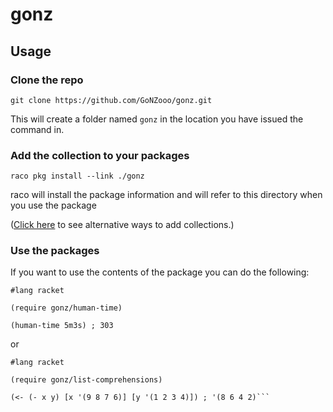 # gonz

## Usage

### Clone the repo

`git clone https://github.com/GoNZooo/gonz.git`

This will create a folder named `gonz` in the location you have issued the command in.

### Add the collection to your packages

`raco pkg install --link ./gonz`

raco will install the package information and will refer to this directory when you use the package

([Click here](http://docs.racket-lang.org/guide/module-basics.html?q=collections#%28part._link-collection%29) to see alternative ways to add collections.)

### Use the packages

If you want to use the contents of the package you can do the following:

```racket
#lang racket

(require gonz/human-time)
    
(human-time 5m3s) ; 303
```
or

```racket
#lang racket

(require gonz/list-comprehensions)

(<- (- x y) [x '(9 8 7 6)] [y '(1 2 3 4)]) ; '(8 6 4 2)```

```

